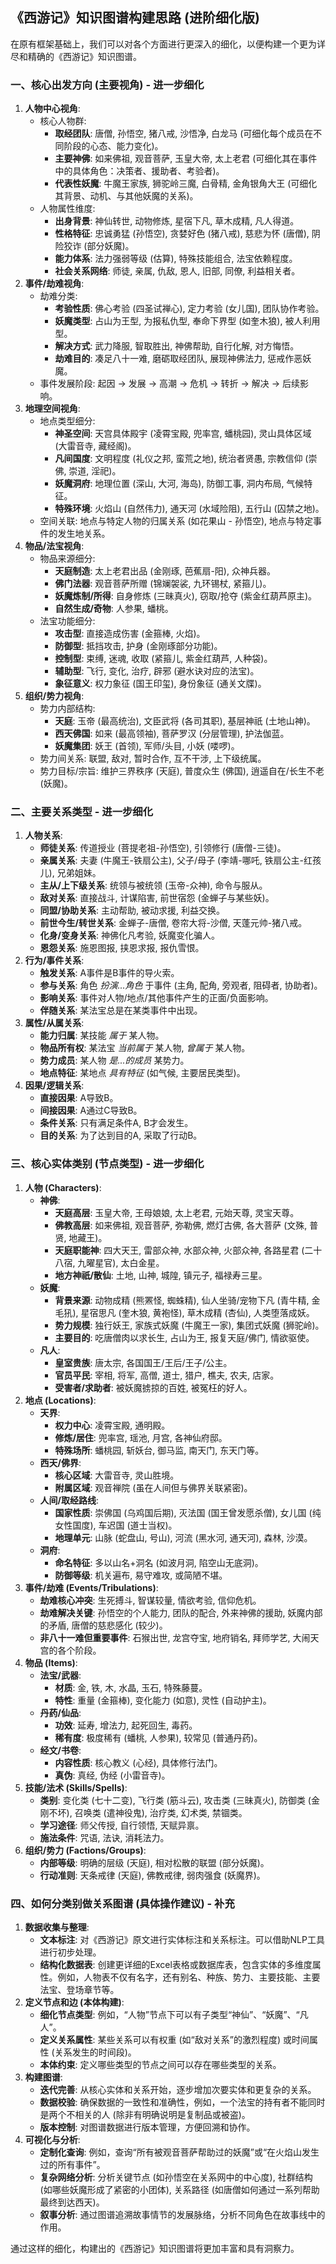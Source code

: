 ## **《西游记》知识图谱构建思路 (进阶细化版)**

在原有框架基础上，我们可以对各个方面进行更深入的细化，以便构建一个更为详尽和精确的《西游记》知识图谱。

### **一、核心出发方向 (主要视角) \- 进一步细化**

1. **人物中心视角**:  
   * 核心人物群:  
     * **取经团队**: 唐僧, 孙悟空, 猪八戒, 沙悟净, 白龙马 (可细化每个成员在不同阶段的心态、能力变化)。  
     * **主要神佛**: 如来佛祖, 观音菩萨, 玉皇大帝, 太上老君 (可细化其在事件中的具体角色：决策者、援助者、考验者)。  
     * **代表性妖魔**: 牛魔王家族, 狮驼岭三魔, 白骨精, 金角银角大王 (可细化其背景、动机、与其他妖魔的关系)。  
   * 人物属性维度:  
     * **出身背景**: 神仙转世, 动物修炼, 星宿下凡, 草木成精, 凡人得道。  
     * **性格特征**: 忠诚勇猛 (孙悟空), 贪婪好色 (猪八戒), 慈悲为怀 (唐僧), 阴险狡诈 (部分妖魔)。  
     * **能力体系**: 法力强弱等级 (估算), 特殊技能组合, 法宝依赖程度。  
     * **社会关系网络**: 师徒, 亲属, 仇敌, 恩人, 旧部, 同僚, 利益相关者。  
2. **事件/劫难视角**:  
   * 劫难分类:  
     * **考验性质**: 佛心考验 (四圣试禅心), 定力考验 (女儿国), 团队协作考验。  
     * **妖魔类型**: 占山为王型, 为报私仇型, 奉命下界型 (如奎木狼), 被人利用型。  
     * **解决方式**: 武力降服, 智取胜出, 神佛帮助, 自行化解, 对方悔悟。  
     * **劫难目的**: 凑足八十一难, 磨砺取经团队, 展现神佛法力, 惩戒作恶妖魔。  
   * 事件发展阶段: 起因 \-\> 发展 \-\> 高潮 \-\> 危机 \-\> 转折 \-\> 解决 \-\> 后续影响。  
3. **地理空间视角**:  
   * 地点类型细分:  
     * **神圣空间**: 天宫具体殿宇 (凌霄宝殿, 兜率宫, 蟠桃园), 灵山具体区域 (大雷音寺, 藏经阁)。  
     * **凡间国度**: 文明程度 (礼仪之邦, 蛮荒之地), 统治者贤愚, 宗教信仰 (崇佛, 崇道, 淫祀)。  
     * **妖魔洞府**: 地理位置 (深山, 大河, 海岛), 防御工事, 洞内布局, 气候特征。  
     * **特殊环境**: 火焰山 (自然伟力), 通天河 (水域险阻), 五行山 (囚禁之地)。  
   * 空间关联: 地点与特定人物的归属关系 (如花果山 \- 孙悟空), 地点与特定事件的发生地关系。  
4. **物品/法宝视角**:  
   * 物品来源细分:  
     * **天庭制造**: 太上老君出品 (金刚琢, 芭蕉扇-阳), 众神兵器。  
     * **佛门法器**: 观音菩萨所赠 (锦斓袈裟, 九环锡杖, 紧箍儿)。  
     * **妖魔炼制/所得**: 自身修炼 (三昧真火), 窃取/抢夺 (紫金红葫芦原主)。  
     * **自然生成/奇物**: 人参果, 蟠桃。  
   * 法宝功能细分:  
     * **攻击型**: 直接造成伤害 (金箍棒, 火焰)。  
     * **防御型**: 抵挡攻击, 护身 (金刚琢部分功能)。  
     * **控制型**: 束缚, 迷魂, 收取 (紧箍儿, 紫金红葫芦, 人种袋)。  
     * **辅助型**: 飞行, 变化, 治疗, 辟邪 (避水诀对应的法宝)。  
     * **象征意义**: 权力象征 (国王印玺), 身份象征 (通关文牒)。  
5. **组织/势力视角**:  
   * 势力内部结构:  
     * **天庭**: 玉帝 (最高统治), 文臣武将 (各司其职), 基层神祇 (土地山神)。  
     * **西天佛国**: 如来 (最高领袖), 菩萨罗汉 (分层管理), 护法伽蓝。  
     * **妖魔集团**: 妖王 (首领), 军师/头目, 小妖 (喽啰)。  
   * 势力间关系: 联盟, 敌对, 暂时合作, 互不干涉, 上下级统属。  
   * 势力目标/宗旨: 维护三界秩序 (天庭), 普度众生 (佛国), 逍遥自在/长生不老 (妖魔)。

### **二、主要关系类型 \- 进一步细化**

1. **人物关系**:  
   * **师徒关系**: 传道授业 (菩提老祖-孙悟空), 引领修行 (唐僧-三徒)。  
   * **亲属关系**: 夫妻 (牛魔王-铁扇公主), 父子/母子 (李靖-哪吒, 铁扇公主-红孩儿), 兄弟姐妹。  
   * **主从/上下级关系**: 统领与被统领 (玉帝-众神), 命令与服从。  
   * **敌对关系**: 直接战斗, 计谋陷害, 前世宿怨 (金蝉子与某些妖)。  
   * **同盟/协助关系**: 主动帮助, 被动求援, 利益交换。  
   * **前世今生/转世关系**: 金蝉子-唐僧, 卷帘大将-沙僧, 天蓬元帅-猪八戒。  
   * **化身/变身关系**: 神佛化凡考验, 妖魔变化骗人。  
   * **恩怨关系**: 施恩图报, 挟恩求报, 报仇雪恨。  
2. **行为/事件关系**:  
   * **触发关系**: A事件是B事件的导火索。  
   * **参与关系**: 角色 *扮演...角色* 于事件 (主角, 配角, 旁观者, 阻碍者, 协助者)。  
   * **影响关系**: 事件对人物/地点/其他事件产生的正面/负面影响。  
   * **伴随关系**: 某法宝总是在某类事件中出现。  
3. **属性/从属关系**:  
   * **能力归属**: 某技能 *属于* 某人物。  
   * **物品所有权**: 某法宝 *当前属于* 某人物, *曾属于* 某人物。  
   * **势力成员**: 某人物 *是...的成员* 某势力。  
   * **地点特征**: 某地点 *具有特征* (如气候, 主要居民类型)。  
4. **因果/逻辑关系**:  
   * **直接因果**: A导致B。  
   * **间接因果**: A通过C导致B。  
   * **条件关系**: 只有满足条件A, B才会发生。  
   * **目的关系**: 为了达到目的A, 采取了行动B。

### **三、核心实体类别 (节点类型) \- 进一步细化**

1. **人物 (Characters)**:  
   * **神佛**:  
     * **天庭高层**: 玉皇大帝, 王母娘娘, 太上老君, 元始天尊, 灵宝天尊。  
     * **佛教高层**: 如来佛祖, 观音菩萨, 弥勒佛, 燃灯古佛, 各大菩萨 (文殊, 普贤, 地藏王)。  
     * **天庭职能神**: 四大天王, 雷部众神, 水部众神, 火部众神, 各路星君 (二十八宿, 九曜星官), 太白金星。  
     * **地方神祇/散仙**: 土地, 山神, 城隍, 镇元子, 福禄寿三星。  
   * **妖魔**:  
     * **背景来源**: 动物成精 (熊罴怪, 蜘蛛精), 仙人坐骑/宠物下凡 (青牛精, 金毛犼), 星宿思凡 (奎木狼, 黄袍怪), 草木成精 (杏仙), 人类堕落成妖。  
     * **势力规模**: 独行妖王, 家族式妖魔 (牛魔王一家), 集团式妖魔 (狮驼岭)。  
     * **主要目的**: 吃唐僧肉以求长生, 占山为王, 报复天庭/佛门, 情欲驱使。  
   * **凡人**:  
     * **皇室贵族**: 唐太宗, 各国国王/王后/王子/公主。  
     * **官员平民**: 宰相, 将军, 高僧, 道士, 猎户, 樵夫, 农夫, 店家。  
     * **受害者/求助者**: 被妖魔掳掠的百姓, 被冤枉的好人。  
2. **地点 (Locations)**:  
   * **天界**:  
     * **权力中心**: 凌霄宝殿, 通明殿。  
     * **修炼/居住**: 兜率宫, 瑶池, 月宫, 各神仙府邸。  
     * **特殊场所**: 蟠桃园, 斩妖台, 御马监, 南天门, 东天门等。  
   * **西天/佛界**:  
     * **核心区域**: 大雷音寺, 灵山胜境。  
     * **附属区域**: 观音禅院 (虽在人间但与佛界关联紧密)。  
   * **人间/取经路线**:  
     * **国家性质**: 崇佛国 (乌鸡国后期), 灭法国 (国王曾发愿杀僧), 女儿国 (纯女性国度), 车迟国 (道士当权)。  
     * **地理单元**: 山脉 (蛇盘山, 号山), 河流 (黑水河, 通天河), 森林, 沙漠。  
   * **洞府**:  
     * **命名特征**: 多以山名+洞名 (如波月洞, 陷空山无底洞)。  
     * **防御等级**: 机关遍布, 易守难攻, 或简陋不堪。  
3. **事件/劫难 (Events/Tribulations)**:  
   * **劫难核心冲突**: 生死搏斗, 智谋较量, 情欲考验, 信仰危机。  
   * **劫难解决关键**: 孙悟空的个人能力, 团队的配合, 外来神佛的援助, 妖魔内部的矛盾, 唐僧的慈悲感化 (较少)。  
   * **非八十一难但重要事件**: 石猴出世, 龙宫夺宝, 地府销名, 拜师学艺, 大闹天宫的各个阶段。  
4. **物品 (Items)**:  
   * **法宝/武器**:  
     * **材质**: 金, 铁, 木, 水晶, 玉石, 特殊藤蔓。  
     * **特性**: 重量 (金箍棒), 变化能力 (如意), 灵性 (自动护主)。  
   * **丹药/仙品**:  
     * **功效**: 延寿, 增法力, 起死回生, 毒药。  
     * **稀有度**: 极度稀有 (蟠桃, 人参果), 较常见 (普通丹药)。  
   * **经文/书卷**:  
     * **内容性质**: 核心教义 (心经), 具体修行法门。  
     * **真伪**: 真经, 伪经 (小雷音寺)。  
5. **技能/法术 (Skills/Spells)**:  
   * **类别**: 变化类 (七十二变), 飞行类 (筋斗云), 攻击类 (三昧真火), 防御类 (金刚不坏), 召唤类 (遣神役鬼), 治疗类, 幻术类, 禁锢类。  
   * **学习途径**: 师父传授, 自行领悟, 天赋异禀。  
   * **施法条件**: 咒语, 法诀, 消耗法力。  
6. **组织/势力 (Factions/Groups)**:  
   * **内部等级**: 明确的层级 (天庭), 相对松散的联盟 (部分妖魔)。  
   * **行动准则**: 天条戒律 (天庭), 佛教戒律, 弱肉强食 (妖魔界)。

### **四、如何分类别做关系图谱 (具体操作建议) \- 补充**

1. **数据收集与整理**:  
   * **文本标注**: 对《西游记》原文进行实体标注和关系标注。可以借助NLP工具进行初步处理。  
   * **结构化数据表**: 创建更详细的Excel表格或数据库表，包含实体的多维度属性。例如，人物表不仅有名字，还有别名、种族、势力、主要技能、主要法宝、登场章节等。  
2. **定义节点和边 (本体构建)**:  
   * **细化节点类型**: 例如，“人物”节点下可以有子类型“神仙”、“妖魔”、“凡人”。  
   * **定义关系属性**: 某些关系可以有权重 (如“敌对关系”的激烈程度) 或时间属性 (关系发生的时间段)。  
   * **本体约束**: 定义哪些类型的节点之间可以存在哪些类型的关系。  
3. **构建图谱**:  
   * **迭代完善**: 从核心实体和关系开始，逐步增加次要实体和更复杂的关系。  
   * **数据校验**: 确保数据的一致性和准确性，例如，一个法宝的持有者不能同时是两个不相关的人 (除非有明确说明是复制品或被盗)。  
   * **版本控制**: 对图谱数据进行版本管理，方便回溯和协作。  
4. **可视化与分析**:  
   * **定制化查询**: 例如，查询“所有被观音菩萨帮助过的妖魔”或“在火焰山发生过的所有事件”。  
   * **复杂网络分析**: 分析关键节点 (如孙悟空在关系网中的中心度), 社群结构 (如哪些妖魔形成了紧密的小团体), 关系路径 (如唐僧如何通过一系列帮助最终到达西天)。  
   * **叙事分析**: 通过图谱追溯故事情节的发展脉络，分析不同角色在故事线中的作用。

通过这样的细化，构建出的《西游记》知识图谱将更加丰富和具有洞察力。